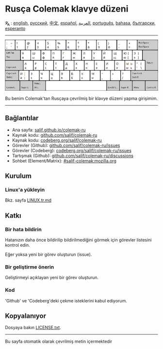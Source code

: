 # Rusça Colemak klavye düzeni

<span><svg xmlns="http://www.w3.org/2000/svg" width="15" height="15" fill="none"
style="vertical-align: sub;" viewBox="0 0 24 24" stroke="currentColor"
stroke-width="2" stroke-linecap="round" stroke-linejoin="round"><path
class="st0" d="M2,16c0.1,0,8-5,9-7c0.6-1.3,1-5,1-5h3H1h7V1" /><line
class="st0" x1="4" y1="8" x2="12" y2="16" /><polygon class="st0"
points="15,19 21,19 23,23 18,11 13,23 " /></svg> : [english](README.md), [русский](README.ru.md), [中文](README.zh-CN.md), [español](README.es.md), [العربية](README.ar.md), [português](README.pt.md), [bahasa](README.id.md), [български](README.bg.md), [esperanto](README.eo.md)</span>

---

![Rus Colemak'ı önizleyin](./media/preview.png)

Bu benim Colemak'tan Rusçaya çevrilmiş bir klavye düzeni yapma girişimim.

---

## Bağlantılar

* Ana sayfa: [salif.github.io/colemak-ru](https://salif.github.io/colemak-ru/)
* Kaynak kodu: [github.com/salif/colemak-ru](https://github.com/salif/colemak-ru)
* Kaynak kodu: [codeberg.org/salif/colemak-ru](https://codeberg.org/salif/colemak-ru)
* Görevler (Github): [github.com/salif/colemak-ru/issues](https://github.com/salif/colemak-ru/issues)
* Görevler (Codeberg): [codeberg.org/salif/colemak-ru/issues](https://codeberg.org/salif/colemak-ru/issues)
* Tartışmak (Github): [github.com/salif/colemak-ru/discussions](https://github.com/salif/colemak-ru/discussions)
* Sohbet (Element/Matrix): [#salif-colemak:mozilla.org](https://matrix.to/#/#salif-colemak:mozilla.org)

## Kurulum

### Linux'a yükleyin

Bkz. sayfa [LINUX.tr.md](./LINUX.tr.md)

## Katkı

### Bir hata bildirin

Hatanızın daha önce bildirilip bildirilmediğini görmek için görevler listesini kontrol edin.

Eğer yoksa yeni bir görev oluşturun (issue).

### Bir geliştirme önerin

Geliştirmeyi açıklayan yeni bir görev oluşturun.

### Kod

'Github' ve 'Codeberg'deki çekme isteklerini kabul ediyorum.

## Kopyalanıyor

Dosyaya bakın [LICENSE.txt](./LICENSE.txt).

---

Bu sayfa otomatik olarak çevrilmiş metin içermektedir
